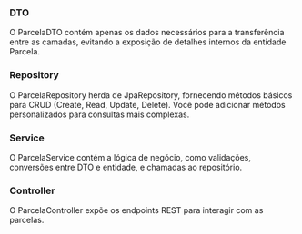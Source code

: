 ### DTO
O ParcelaDTO contém apenas os dados necessários para a transferência entre as camadas, evitando a exposição de detalhes internos da entidade Parcela.

### Repository
O ParcelaRepository herda de JpaRepository, fornecendo métodos básicos para CRUD (Create, Read, Update, Delete). Você pode adicionar métodos personalizados para consultas mais complexas.

### Service
O ParcelaService contém a lógica de negócio, como validações, conversões entre DTO e entidade, e chamadas ao repositório.

### Controller
O ParcelaController expõe os endpoints REST para interagir com as parcelas.